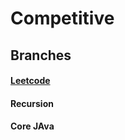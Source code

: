<H1>Competitive</h1>
<h2>Branches</h2>
<h4><a href="https://github.com/vyash5075/Competitive/tree/leetcode">Leetcode</a></h4>
<h4>Recursion</h4>
<h4>Core JAva</h4>

